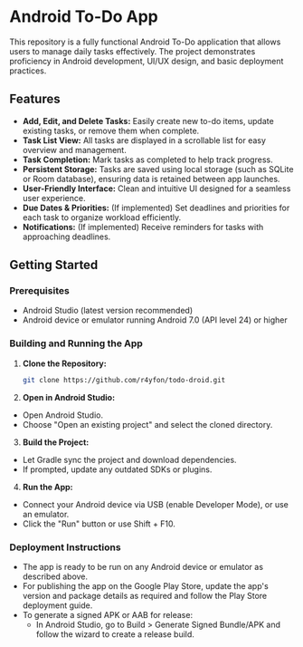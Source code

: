 # Android To-Do App

This repository is a fully functional Android To-Do application that allows users to manage daily tasks effectively. The project demonstrates proficiency in Android development, UI/UX design, and basic deployment practices.

## Features

- **Add, Edit, and Delete Tasks:** Easily create new to-do items, update existing tasks, or remove them when complete.
- **Task List View:** All tasks are displayed in a scrollable list for easy overview and management.
- **Task Completion:** Mark tasks as completed to help track progress.
- **Persistent Storage:** Tasks are saved using local storage (such as SQLite or Room database), ensuring data is retained between app launches.
- **User-Friendly Interface:** Clean and intuitive UI designed for a seamless user experience.
- **Due Dates & Priorities:** (If implemented) Set deadlines and priorities for each task to organize workload efficiently.
- **Notifications:** (If implemented) Receive reminders for tasks with approaching deadlines.

## Getting Started

### Prerequisites

- Android Studio (latest version recommended)
- Android device or emulator running Android 7.0 (API level 24) or higher

### Building and Running the App

1. **Clone the Repository:**
   ```bash
   git clone https://github.com/r4yfon/todo-droid.git
   ```
2. **Open in Android Studio:**

- Open Android Studio.
- Choose "Open an existing project" and select the cloned directory.

3. **Build the Project:**

- Let Gradle sync the project and download dependencies.
- If prompted, update any outdated SDKs or plugins.

4. **Run the App:**

- Connect your Android device via USB (enable Developer Mode), or use an emulator.
- Click the "Run" button or use Shift + F10.

### Deployment Instructions

- The app is ready to be run on any Android device or emulator as described above.
- For publishing the app on the Google Play Store, update the app's version and package details as required and follow the Play Store deployment guide.
- To generate a signed APK or AAB for release:
  - In Android Studio, go to Build > Generate Signed Bundle/APK and follow the wizard to create a release build.
